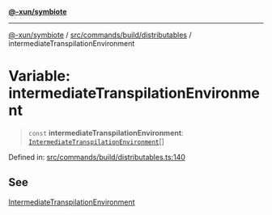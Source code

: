 [**@-xun/symbiote**](../../../../../README.md)

***

[@-xun/symbiote](../../../../../README.md) / [src/commands/build/distributables](../README.md) / intermediateTranspilationEnvironment

# Variable: intermediateTranspilationEnvironment

> `const` **intermediateTranspilationEnvironment**: [`IntermediateTranspilationEnvironment`](../enumerations/IntermediateTranspilationEnvironment.md)[]

Defined in: [src/commands/build/distributables.ts:140](https://github.com/Xunnamius/symbiote/blob/1546ab8527a571efe54081d7614bd35a9d6e0c3c/src/commands/build/distributables.ts#L140)

## See

[IntermediateTranspilationEnvironment](../enumerations/IntermediateTranspilationEnvironment.md)
